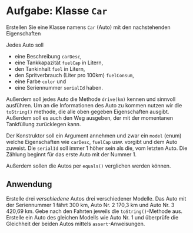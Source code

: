 # Aufgabe: Klasse `Car`

Erstellen Sie eine Klasse namens `Car` (Auto) mit den nachstehenden Eigenschaften
 
Jedes Auto soll

 - eine Beschreibung `carDesc`,
 - eine Tankkapazität `fuelCap` in Litern,
 - den Tankinhalt `fuel` in Litern,
 - den Spritverbrauch (Liter pro 100km)  `fuelConsum`, 
 - eine Farbe `color` und
 - eine Seriennummer `serialId` haben.
 
Außerdem soll jedes Auto die Methode `drive(km)` kennen und sinnvoll ausführen. 
Um an die Informationen des Auto zu kommen nutzen wir die `toString()` methode, die alle oben gegeben Eigenschaften ausgibt. Außerdem soll es auch den Weg ausgeben, der mit der momentanen Tankfüllung zurücklegen kann.

Der Konstruktor soll ein Argument annehmen und zwar ein `model` (enum) welche Eigenschaften wie `carDesc`, `fuelCap` usw. vorgibt und dem Auto zuweist.
Die `serialId` soll immer 1 höher sein als die, vom letzten Auto. Die Zählung beginnt für das erste Auto mit der Nummer 1.

Außerdem sollen die Autos per `equals()` verglichen werden  können.

## Anwendung 

Erstelle drei _verschiedene_ Autos drei verschiedener Modelle. Das Auto mit der Seriennummer 1 fährt 300 km, Auto Nr. 2 170,3 km und Auto Nr. 3 420,69 km.
Gebe nach den Fahrten jeweils die `toString()`-Methode aus.
Erstelle ein Auto des gleichen Modells wie Auto Nr. 1 und überprüfe die Gleichheit der beiden Autos mittels `assert`-Anweisungen.
